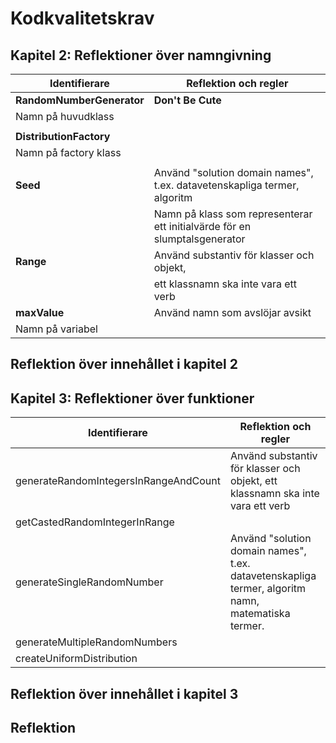 # Kodkvalitetskrav

## Kapitel 2: Reflektioner över namngivning

| Identifierare             | Reflektion och regler                                  |
|---------------------------|--------------------------------------------------------|
| **RandomNumberGenerator** | **Don't Be Cute**                          |
| Namn på huvudklass        |
|                       |
| **DistributionFactory**   |
| Namn på factory klass     |
|                       |
| **Seed**                  | Använd "solution domain names", t.ex. datavetenskapliga termer, algoritm
|                           | Namn på klass som representerar ett initialvärde för en slumptalsgenerator | namn, matematiska termer.
| **Range**                 | Använd substantiv för klasser och objekt,
|                           | ett klassnamn ska inte vara ett verb
| **maxValue**              | Använd namn som avslöjar avsikt
| Namn på variabel          |


## Reflektion över innehållet i kapitel 2

## Kapitel 3: Reflektioner över funktioner

| Identifierare | Reflektion och regler                                      |
|---------------|----------------------------------------------------------|
| generateRandomIntegersInRangeAndCount | Använd substantiv för klasser och objekt, ett klassnamn ska inte vara ett verb |
| getCastedRandomIntegerInRange         |
| generateSingleRandomNumber            | Använd "solution domain names", t.ex. datavetenskapliga termer, algoritm namn, matematiska termer. |
| generateMultipleRandomNumbers         |
| createUniformDistribution             |

## Reflektion över innehållet i kapitel 3

## Reflektion
